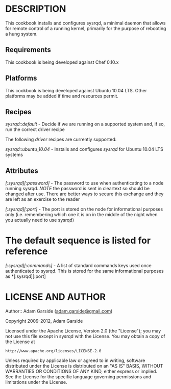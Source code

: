 DESCRIPTION
===========

This cookbook installs and configures sysrqd, a minimal daemon that
allows for remote control of a running kernel, primarily for the purpose
of rebooting a hung system.

Requirements
------------

This cookbook is being developed against Chef 0.10.x

Platforms
---------

This cookbook is being developed against Ubuntu 10.04 LTS. Other
platforms may be added if time and resources permit.

Recipes
-------

*sysrqd::default* - Decide if we are running on a supported system and,
if so, run the correct driver recipe

The following *driver* recipes are currently supported:

*sysrqd::ubuntu_10.04* - Installs and configures _sysrqd_ for Ubuntu
10.04 LTS systems


Attributes
----------

*[:sysrqd][:password]* - The password to use when authenticating to a
node running sysrqd. *NOTE* the password is sent in cleartext so should
be changed after use. There are better ways to secure this exchange and
they are left as an exercise to the reader

*[:sysrqd][:port]* - The port is stored on the node for informational
purposes only (i.e. remembering which one it is on in the middle of the
night when you actually need to use sysrqd)

# The default sequence is listed for reference
*[:sysrqd][:commands]* - A list of standard commands keys used once
authenticated to sysrqd. This is stored for the same informational
purposes as *[:sysrqd][:port]


LICENSE AND AUTHOR
==================

Author:: Adam Garside (<adam.garside@gmail.com>)

Copyright 2009-2012, Adam Garside

Licensed under the Apache License, Version 2.0 (the "License");
you may not use this file except in sysrqd with the License.
You may obtain a copy of the License at

    http://www.apache.org/licenses/LICENSE-2.0

Unless required by applicable law or agreed to in writing, software
distributed under the License is distributed on an "AS IS" BASIS,
WITHOUT WARRANTIES OR CONDITIONS OF ANY KIND, either express or implied.
See the License for the specific language governing permissions and
limitations under the License.
